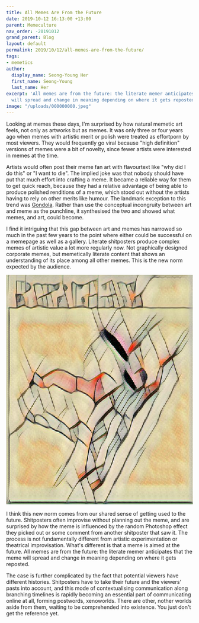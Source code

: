 ```yaml
---
title: All Memes Are From the Future
date: 2019-10-12 16:13:00 +13:00
parent: Memeculture
nav_order: -20191012
grand_parent: Blog
layout: default
permalink: 2019/10/12/all-memes-are-from-the-future/
tags:
- memetics
author:
  display_name: Seong-Young Her
  first_name: Seong-Young
  last_name: Her
excerpt: 'All memes are from the future: the literate memer anticipates that the meme
  will spread and change in meaning depending on where it gets reposted.'
image: "/uploads/000000000.jpeg"
---
```


Looking at memes these days, I'm surprised by how natural memetic art feels, not only as artworks but as memes. It was only three or four years ago when memes with artistic merit or polish were treated as effortporn by most viewers. They would frequently go viral because "high definition" versions of memes were a bit of novelty, since fewer artists were interested in memes at the time.

Artists would often post their meme fan art with flavourtext like "why did I do this" or "I want to die". The implied joke was that nobody should have put that much effort into crafting a meme. It became a reliable way for them to get quick reach, because they had a relative advantage of being able to produce polished renditions of a meme, which stood out without the artists having to rely on other merits like humour. The landmark exception to this trend was [Gondola](http://thephilosophersmeme.com/2015/11/29/a-short-note-on-gondola/). Rather than use the conceptual incongruity between art and meme as the punchline, it synthesised the two and showed what memes, and art, could become.

I find it intriguing that this gap between art and memes has narrowed so much in the past few years to the point where either could be successful on a memepage as well as a gallery. Literate shitposters produce complex memes of artistic value a lot more regularly now. Not graphically designed corporate memes, but memetically literate content that shows an understanding of its place among all other memes. This is the new norm expected by the audience.

![000000000.jpeg](/uploads/000000000.jpeg)

I think this new norm comes from our shared sense of getting used to the future. Shitposters often improvise without planning out the meme, and are surprised by how the meme is influenced by the random Photoshop effect they picked out or some comment from another shitposter that saw it. The process is not fundamentally different from artistic experimentation or theatrical improvisation. What's different is that a meme is aimed at the future. All memes are from the future: the literate memer anticipates that the meme will spread and change in meaning depending on where it gets reposted.

The case is further complicated by the fact that potential viewers have different histories. Shitposters have to take their future and the viewers' pasts into account, and this mode of contextualising communication along branching timelines is rapidly becoming an essential part of communicating online at all, forming postwords, xenoworlds. There are other, nother worlds aside from them, waiting to be comprehended into existence. You just don't get the reference yet.
